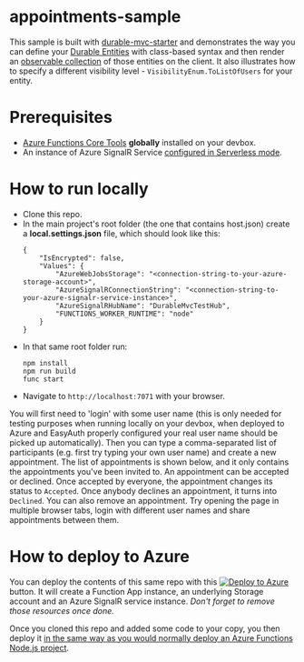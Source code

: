 # appointments-sample

This sample is built with [durable-mvc-starter](https://github.com/scale-tone/durable-mvc-starter) and demonstrates the way you can define your [Durable Entities](https://docs.microsoft.com/en-us/azure/azure-functions/durable/durable-functions-entities?tabs=javascript) with class-based syntax and then render an [observable collection](https://mobx.js.org/observable-state.html) of those entities on the client. It also illustrates how to specify a different visibility level - `VisibilityEnum.ToListOfUsers` for your entity.

# Prerequisites
* [Azure Functions Core Tools](https://www.npmjs.com/package/azure-functions-core-tools) **globally** installed on your devbox.
* An instance of Azure SignalR Service [configured in Serverless mode](https://docs.microsoft.com/en-us/azure/azure-signalr/concept-service-mode#serverless-mode).

# How to run locally

* Clone this repo.
* In the main project's root folder (the one that contains host.json) create a **local.settings.json** file, which should look like this:
  ```
  {
      "IsEncrypted": false,
      "Values": {
          "AzureWebJobsStorage": "<connection-string-to-your-azure-storage-account>",
          "AzureSignalRConnectionString": "<connection-string-to-your-azure-signalr-service-instance>",
          "AzureSignalRHubName": "DurableMvcTestHub",
          "FUNCTIONS_WORKER_RUNTIME": "node"
      }
  }
  ```
* In that same root folder run:
  ```
  npm install
  npm run build
  func start
  ```
* Navigate to `http://localhost:7071` with your browser.

You will first need to 'login' with some user name (this is only needed for testing purposes when running locally on your devbox, when deployed to Azure and EasyAuth properly configured your real user name should be picked up automatically). Then you can type a comma-separated list of participants (e.g. first try typing your own user name) and create a new appointment. The list of appointments is shown below, and it only contains the appointments you've been invited to. An appointment can be accepted or declined. Once accepted by everyone, the appointment changes its status to `Accepted`. Once anybody declines an appointment, it turns into `Declined`. You can also remove an appointment.
Try opening the page in multiple browser tabs, login with different user names and share appointments between them.

# How to deploy to Azure

You can deploy the contents of this same repo with this
[![Deploy to Azure](https://aka.ms/deploytoazurebutton)](https://portal.azure.com/#create/Microsoft.Template/uri/https%3A%2F%2Fraw.githubusercontent.com%2Fscale-tone%2Fdurable-mvc-samples%2Fmain%2appointments-sample%2FFarm-template.json) button. It will create a Function App instance, an underlying Storage account and an Azure SignalR service instance. *Don't forget to remove those resources once done.*

Once you cloned this repo and added some code to your copy, you then deploy it [in the same way as you would normally deploy an Azure Functions Node.js project](https://docs.microsoft.com/en-us/azure/azure-functions/functions-reference-node?tabs=v2#deploying-with-dependencies).


